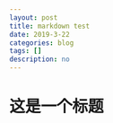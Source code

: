```yaml
---
layout: post
title: markdown test
date: 2019-3-22
categories: blog
tags: []
description: no
---
```



# 这是一个标题

